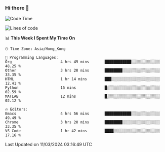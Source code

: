 ### Hi there 👋

<!--
**nicehiro/nicehiro** is a ✨ _special_ ✨ repository because its `README.md` (this file) appears on your GitHub profile.

Here are some ideas to get you started:

- 🔭 I’m currently working on ...
- 🌱 I’m currently learning ...
- 👯 I’m looking to collaborate on ...
- 🤔 I’m looking for help with ...
- 💬 Ask me about ...
- 📫 How to reach me: ...
- 😄 Pronouns: ...
- ⚡ Fun fact: ...
-->

<!--START_SECTION:waka-->
![Code Time](http://img.shields.io/badge/Code%20Time-281%20hrs%2017%20mins-blue)

![Lines of code](https://img.shields.io/badge/From%20Hello%20World%20I%27ve%20Written-2.6%20million%20lines%20of%20code-blue)

📊 **This Week I Spent My Time On** 

```text
🕑︎ Time Zone: Asia/Hong_Kong

💬 Programming Languages: 
Org                      4 hrs 49 mins       ████████████░░░░░░░░░░░░░   48.25 % 
Other                    3 hrs 20 mins       ████████░░░░░░░░░░░░░░░░░   33.35 % 
HTML                     1 hr 14 mins        ███░░░░░░░░░░░░░░░░░░░░░░   12.41 % 
Python                   15 mins             █░░░░░░░░░░░░░░░░░░░░░░░░   02.59 % 
MATLAB                   12 mins             █░░░░░░░░░░░░░░░░░░░░░░░░   02.12 % 

🔥 Editors: 
Emacs                    4 hrs 56 mins       ████████████░░░░░░░░░░░░░   49.49 % 
Chrome                   3 hrs 20 mins       ████████░░░░░░░░░░░░░░░░░   33.35 % 
VS Code                  1 hr 42 mins        ████░░░░░░░░░░░░░░░░░░░░░   17.16 % 
```


 Last Updated on 11/03/2024 03:16:49 UTC
<!--END_SECTION:waka-->
